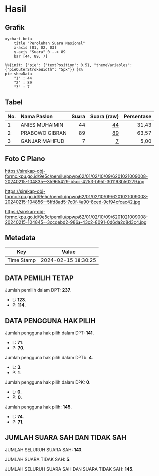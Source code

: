 # Hasil

## Grafik

```mermaid
xychart-beta
    title "Perolehan Suara Nasional"
    x-axis [01, 02, 03]
    y-axis "Suara" 0 --> 89
    bar [44, 89, 7]
```

```mermaid
%%{init: {"pie": {"textPosition": 0.5}, "themeVariables": {"pieOuterStrokeWidth": "5px"}} }%%
pie showData
    "1" : 44
    "2" : 89
    "3" : 7
```

## Tabel

| No. | Nama Paslon    | Suara | Suara (raw) | Persentase |
|:--- |:-------------- | -----:| -----------:| ----------:|
| 1   | ANIES MUHAIMIN | 44    | [44][p-1]   | 31,43      |
| 2   | PRABOWO GIBRAN | 89    | [89][p-2]   | 63,57      |
| 3   | GANJAR MAHFUD  | 7     | [7][p-3]    | 5,00       |


[p-1]: https://github.com/gigit-pemilu/pemilu-2024/blob/main/pilpres/hitung-suara/sub/62-kalimantan-tengah/sub/01-kotawaringin-barat/sub/02-arut-selatan/sub/1009-baru/sub/008-tps/sub/paslon-1.txt
[p-2]: https://github.com/gigit-pemilu/pemilu-2024/blob/main/pilpres/hitung-suara/sub/62-kalimantan-tengah/sub/01-kotawaringin-barat/sub/02-arut-selatan/sub/1009-baru/sub/008-tps/sub/paslon-2.txt
[p-3]: https://github.com/gigit-pemilu/pemilu-2024/blob/main/pilpres/hitung-suara/sub/62-kalimantan-tengah/sub/01-kotawaringin-barat/sub/02-arut-selatan/sub/1009-baru/sub/008-tps/sub/paslon-3.txt

## Foto C Plano

https://sirekap-obj-formc.kpu.go.id/9e5c/pemilu/ppwp/62/01/02/10/09/6201021009008-20240215-104835--35965429-b5cc-4253-b95f-301193b50279.jpg

https://sirekap-obj-formc.kpu.go.id/9e5c/pemilu/ppwp/62/01/02/10/09/6201021009008-20240215-104856--5ffd8ad5-7c0f-4a90-8ced-9cf94cfcac42.jpg

https://sirekap-obj-formc.kpu.go.id/9e5c/pemilu/ppwp/62/01/02/10/09/6201021009008-20240215-104845--3ccdebd2-986a-43c2-8091-0d6da2d8d3c4.jpg


## Metadata

| Key        | Value               |
| ---------- | ------------------- |
| Time Stamp | 2024-02-15 18:30:25 |


## DATA PEMILIH TETAP

Jumlah pemilih dalam DPT: **237**.
 * L: **123**.
 * P: **114**.

## DATA PENGGUNA HAK PILIH

Jumlah pengguna hak pilih dalam DPT: **141**.
 * L: **71**.
 * P: **70**.

Jumlah pengguna hak pilih dalam DPTb: **4**.
 * L: **3**.
 * P: **1**.

Jumlah pengguna hak pilih dalam DPK: **0**.
 * L: **0**.
 * P: **0**.

Jumlah pengguna hak pilih: **145**.
 * L: **74**.
 * P: **71**.

## JUMLAH SUARA SAH DAN TIDAK SAH

JUMLAH SELURUH SUARA SAH: **140**.

JUMLAH SUARA TIDAK SAH: **5**.

JUMLAH SELURUH SUARA SAH DAN SUARA TIDAK SAH: **145**.


